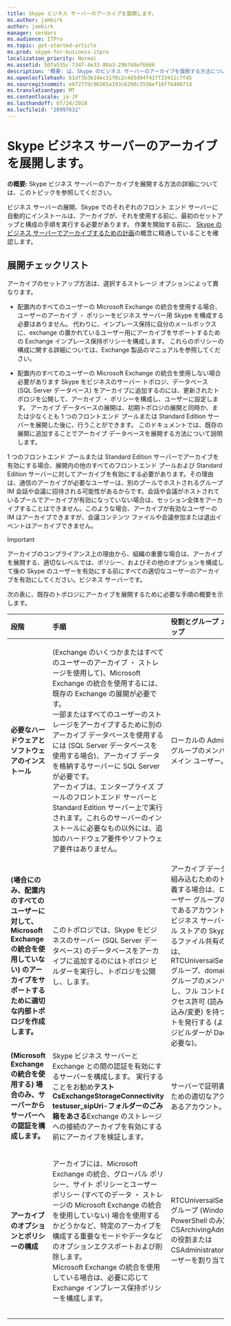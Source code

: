 ```yaml
---
title: Skype ビジネス サーバーのアーカイブを展開します。
ms.author: jambirk
author: jambirk
manager: serdars
ms.audience: ITPro
ms.topic: get-started-article
ms.prod: skype-for-business-itpro
localization_priority: Normal
ms.assetid: 50fa535c-7347-4e33-80a3-296748ef6666
description: '概要: は、Skype のビジネス サーバーのアーカイブを展開する方法については、このトピックを読みます。'
ms.openlocfilehash: b1df3b3b14ec31f0c2c4d3d94f41ff23411c7f45
ms.sourcegitcommit: e9f277dc96265a193c6298c3556ef16ff640071d
ms.translationtype: MT
ms.contentlocale: ja-JP
ms.lasthandoff: 07/24/2018
ms.locfileid: "20997632"
---
```

# <a name="deploy-archiving-for-skype-for-business-server"></a>Skype ビジネス サーバーのアーカイブを展開します。
 
**の概要:** Skype ビジネス サーバーのアーカイブを展開する方法の詳細については、このトピックを参照してください。
  
ビジネス サーバーの展開、Skype でのそれぞれのフロント エンド サーバーに自動的にインストールは、アーカイブが、それを使用する前に、最初のセットアップと構成の手順を実行する必要があります。 作業を開始する前に、 [Skype のビジネス サーバーでアーカイブするための計画](../../plan-your-deployment/archiving/archiving.md)の概念に精通していることを確認します。
  
## <a name="deployment-checklist"></a>展開チェックリスト

アーカイブのセットアップ方法は、選択するストレージ オプションによって異なります。 
  
- 配置内のすべてのユーザーの Microsoft Exchange の統合を使用する場合、ユーザーのアーカイブ ・ ポリシーをビジネス サーバー用 Skype を構成する必要はありません。 代わりに、インプレース保持に自分のメールボックスに、exchange の置かれているユーザー用にアーカイブをサポートするための Exchange インプレース保持ポリシーを構成します。 これらのポリシーの構成に関する詳細については、Exchange 製品のマニュアルを参照してください。
    
- 配置内のすべてのユーザーの Microsoft Exchange の統合を使用しない場合必要があります Skype をビジネスのサーバー トポロジ、データベース (SQL Server データベース) をアーカイブに追加するのには、更新されたトポロジを公開して、アーカイブ ・ ポリシーを構成し、ユーザーに設定します。 アーカイブ データベースの展開は、初期トポロジの展開と同時か、または少なくとも 1 つのフロントエンド プールまたは Standard Edition サーバーを展開した後に、行うことができます。 このドキュメントでは、既存の展開に追加することでアーカイブ データベースを展開する方法について説明します。
    
1 つのフロントエンド プールまたは Standard Edition サーバーでアーカイブを有効にする場合、展開内の他のすべてのフロントエンド プールおよび Standard Edition サーバーに対してアーカイブを有効にする必要があります。その理由は、通信のアーカイブが必要なユーザーは、別のプールでホストされるグループ IM 会話や会議に招待される可能性があるからです。会話や会議がホストされているプールでアーカイブが有効になっていない場合は、セッション全体をアーカイブすることはできません。このような場合、アーカイブが有効なユーザーの IM はアーカイブできますが、会議コンテンツ ファイルや会議参加または退出イベントはアーカイブできません。
  
> [!IMPORTANT]
> アーカイブのコンプライアンス上の理由から、組織の重要な場合は、アーカイブを展開する、適切なレベルでは、ポリシー、およびその他のオプションを構成して後の Skype のユーザーを有効にする前にすべての適切なユーザーのアーカイブを有効にしてください。ビジネス サーバーです。 
  
次の表に、既存のトポロジにアーカイブを展開するために必要な手順の概要を示します。
  
|**段階**|**手順**|**役割とグループ メンバーシップ**|**ドキュメント**|
|:-----|:-----|:-----|:-----|
|**必要なハードウェアとソフトウェアのインストール** <br/> |(Exchange のいくつかまたはすべてのユーザーのアーカイブ ・ ストレージを使用して)、Microsoft Exchange の統合を使用するには、既存の Exchange の展開が必要です。  <br/> 一部またはすべてのユーザーのストレージをアーカイブするために別のアーカイブ データベースを使用するには (SQL Server データベースを使用する場合)、アーカイブ データを格納するサーバーに SQL Server が必要です。  <br/> アーカイブは、エンタープライズ プールのフロントエンド サーバーと Standard Edition サーバー上で実行されます。これらのサーバーのインストールに必要なもの以外には、追加のハードウェア要件やソフトウェア要件はありません。  <br/> |ローカルの Administrators グループのメンバーであるドメイン ユーザー。  <br/> |[Skype for Business Server 2015 のサーバー要件](../../plan-your-deployment/requirements-for-your-environment/server-requirements.md) <br/> [Skype for Business Server 2015 の環境要件](../../plan-your-deployment/requirements-for-your-environment/environmental-requirements.md) <br/>  [Skype for Business と Exchange の統合の計画](../../plan-your-deployment/integrate-with-exchange/integrate-with-exchange.md) <br/>[ビジネス サーバー 2019 Skype のシステム要件](../../../SfBServer2019/plan/system-requirements.md) |
|**(場合にのみ、配置内のすべてのユーザーに対して、Microsoft Exchange の統合を使用していない) のアーカイブをサポートするために適切な内部トポロジを作成します。** <br/> |このトポロジでは、Skype をビジネスのサーバー (SQL Server データベース) のデータベースをアーカイブに追加するのにはトポロジ ビルダーを実行し、トポロジを公開し、します。  <br/> |アーカイブ データベースを組み込むためのトポロジを定義する場合は、ローカル ユーザー グループのメンバーであるアカウント。  <br/> ビジネス サーバーのファイル ストアの Skype に使用するファイル共有のトポロジでは、RTCUniversalServerAdmins グループ、domain admins グループのメンバーであるし、フル コントロールのアクセス許可 (読み取り/書き込み/変更) を持つアカウントを発行する (ようにトポロジビルダーが Dacl を構成、必要な)。  <br/> |[Skype で既存の展開にビジネスのサーバーにアーカイブ データベースを追加します。](add-archiving-databases.md) <br/> |
|**(Microsoft Exchange の統合を使用する) 場合のみ、サーバーからサーバーへの認証を構成します。** <br/> |Skype ビジネス サーバーと Exchange との間の認証を有効にするサーバーを構成します。 実行することをお勧め**テスト CsExchangeStorageConnectivity testuser_sipUri-フォルダーのごみ箱をあさる**Exchange のストレージへの接続のアーカイブを有効にする前にアーカイブを検証します。 <br/> |サーバーで証明書を管理するための適切なアクセス許可のあるアカウント。  <br/> |サーバー間認証の管理  <br/> |
|**アーカイブのオプションとポリシーの構成** <br/> |アーカイブには、Microsoft Exchange の統合、グローバル ポリシー、サイト ポリシーとユーザー ポリシー (すべてのデータ ・ ストレージの Microsoft Exchange の統合を使用していない) 場合を使用するかどうかなど、特定のアーカイブを構成する重要なモードやデータなどのオプションエクスポートおよび削除します。  <br/> Microsoft Exchange の統合を使用している場合は、必要に応じて Exchange インプレース保持ポリシーを構成します。  <br/> |RTCUniversalServerAdmins グループ (Windows PowerShell のみ)。または、CSArchivingAdministrator の役割または CSAdministrator の役割にユーザーを割り当てます。  <br/> |[Skype のビジネス サーバー用のアーカイブのオプションを構成します。](configure-archiving-options.md) <br/> (Microsoft Exchange の統合を使用する) 場合は、製品のドキュメントを交換します。  <br/> |
   

